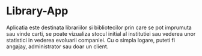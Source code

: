 # Library-App
Aplicatia este destinata librariilor si bibliotecilor prin care se pot imprumuta sau vinde carti, se poate vizualiza stocul initial al institutiei sau vederea unor statistici in vederea evoluarii companiei. Cu o simpla logare, puteti fi angajay, administrator sau doar un client.
